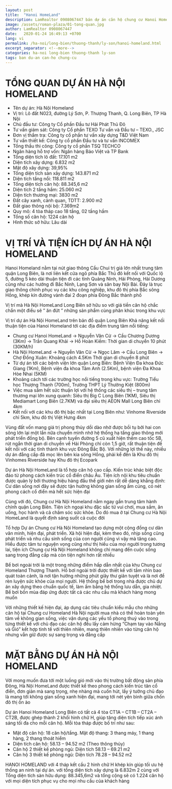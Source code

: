 ```yaml
---
layout: post
title:  "Hanoi HomeLand"
description: LamRealtor 0908067447 bán dự án căn hộ chung cư Hanoi Homeland ở Hà Nội Long Biên Thượng Thanh Lý Sơn
image: /assets/roman-plaza/01-tong-quan.jpg
author: LamRealtor 0908067447
date:   2020-01-24 16:49:13 +0700
lang: vi
permalink: /ha-noi/long-bien/thuong-thanh/ly-son/hanoi-homeland.html
excerpt_separator: <!--more-->
categories: ha-noi long-bien thuong-thanh ly-son
tags: ban du-an can-ho chung-cu 
---
```


# TỔNG QUAN DỰ ÁN HÀ NỘI HOMELAND

* Tên dự án: Hà Nội Homeland
* Vị trí: Lô đất N023, đường Lý Sơn, P. Thượng Thanh, Q. Long Biên, TP Hà Nội
* Chủ đầu tư: Công ty Cổ phần Đầu tư Hải Phát Thủ Đô
* Tư vấn giám sát: Công ty Cổ phần TEXO Tư vấn và Đầu tư – TEXO., JSC
* Đơn vị thẩm tra: Công ty cổ phần tư vấn xây dựng T&D Việt Nam
* Tư vấn thiết kế: Công ty cổ phần Đầu tư và tư vấn INCOMEX
* Tổng thầu thi công: Công ty cổ phần TSQ TECHCO
* Ngân hàng hỗ trợ vốn: Ngân hàng Bảo Việt và TP Bank
* Tổng diện tích lô đất: 17.101 m2
* Diện tích xây dựng: 6.832 m2
* Mật độ xây dựng: 39,95%
* Tổng diện tích sàn xây dựng: 143.871 m2
* Diện tích tầng nổi: 118.811 m2
* Tổng diện tích căn hộ: 88.345,6 m2
* Diện tích 2 tầng hầm: 25.060 m2
* Diện tích thương mại: 3830 m2
* Đất cây xanh, cảnh quan, TDTT: 2.900 m2
* Đất giao thông nội bộ: 7.369m2
* Quy mô: 4 tòa tháp cao 18 tầng, 02 tầng hầm
* Tổng số căn hộ: 1224 căn hộ
* Hình thức sở hữu: Lâu dài

# VỊ TRÍ VÀ TIỆN ÍCH DỰ ÁN HÀ NỘI HOMELAND

Hanoi Homeland nằm tại nút giao thông Cầu Chui trị giá lớn nhất trung tâm quận Long Biên, là nơi liên kết cửa ngõ phía Bắc Thủ đô kết nối với Quốc lộ 5, đường 5 kéo dài thuận tiện đi các tỉnh Quảng Ninh, Hải Phòng, Hải Dương cũng như các hướng đi Bắc Ninh, Lạng Sơn và sân bay Nội Bài. Đây là trục giao thông chính phục vụ các khu công nghiệp, khu đô thị phía Bắc sông Hồng, khép kín đường vành đai 2 đoạn phía Đông Bắc thành phố

Vị trí mà Hà Nội HomeLand Long Biên sở hữu so với giá tiền căn hộ chắc chắn một điều sẽ ” ăn đứt ” những sản phẩm cùng phân khúc trong khu vực

Vị trí dự án Hà Nội HomeLand trên bản đồ quận Long Biên Khả năng kết nối thuận tiện của Hanoi Homeland tới các địa điểm trung tâm nổi tiếng:

* Chung cư Hanoi HomeLand -> Nguyễn Văn Cừ -> Cầu Chương Dương (3Km) -> Trần Quang Khải -> Hồ Hoàn Kiếm: Thời gian di chuyển 10 phút (30KM/h)
* Hà Nội HomeLand -> Nguyễn Văn Cừ -> Ngọc Lâm -> Cầu Long Biên -> Chợ Đồng Xuân: Khoảng cách 4.5Km Thời gian di chuyển 8 phút
* Từ dự án tới các bệnh viện lớn quận Long Biên: Bệnh Viện Đa khoa Đức Giang (1Km), Bệnh viện đa khoa Tâm Anh (2.5Km), bệnh viện Đa Khoa Hòe Nhai (5KM)
* Khoảng cách tới các trường học nổi tiếng trong khu vực: Trường Tiểu học Thượng Thanh (700m), Trường THPT Lý Thường Kiệt (800m)
* Việc mua sắm hết sức thuận lợi với hệ thống các siêu thị – trung tâm thương mại lớn xung quanh: Siêu thị Big C Long Biên (1KM), Siêu thị Mediamart Long Biên (2.7KM) và đại siêu thị AEON Mall Long Biên chỉ 4km
* Kết nối với các khu đô thị bậc nhất tại Long Biên như: Vinhome Riverside chỉ 5km, khu đô thị Việt Hưng 4km

Vùng đất vốn mang giá trị phong thủy dồi dào nhờ được bồi tụ bởi hai con sông lớn lại một lần nữa chuyển mình nhờ hệ thống hạ tầng giao thông mới phát triển đồng bộ. Bên cạnh tuyến đường 5 cũ xuất hiện thêm cao tốc 5B, rút ngắn thời gian di chuyển về Hải Phòng chỉ còn 1,5 giờ, rất thuận tiện để kết nối với các tỉnh thành khu vực Đông Bắc Bộ. Với những lợi thế này, nhiều dự án đẳng cấp đã mọc lên bên kia sông Hồng, phải kể đến là Khu đô thị Vinhomes Riverside hay Khu đô thị Ecopark

Dự án Hà Nội HomeLand là tổ hợp căn hộ cao cấp. Kiến trúc khác biệt độc đáo từ phong cách kiến trúc cổ điển châu Âu. Tiện ích nội khu tiêu chuẩn được quản lý bởi thương hiệu hàng đầu thế giới nên rất dễ dàng khẳng định: Cư dân sống nơi đây sẽ được tận hưởng không gian sống ấm cúng, có nét phong cách cổ điển mà hết sức hiện đại

Cùng với đó, Chung cư Hà Nội Homeland nằm ngay gần trung tâm hành chính quận Long Biên. Tiện ích ngoại khu đặc sắc từ vui chơi, mua sắm, ăn uống, học hành và cả chăm sóc sức khỏe. Do đó mua ở tại Chung cư Hà Nội HomeLand là quyết định sáng suốt cả cuộc đời

Tổ hợp Dự án Chung cư Hà Nội Homeland tạo dựng một cộng đồng cư dân văn minh, hiện đại, phát triển. Xã hội hiện đại, kèm theo đó, nhịp sống cũng phát triển và nhu cầu sinh sống của con người cũng vì vậy mà tăng cao. Hiểu được tâm tư nguyện vọng cũng như thị hiếu của mọi người trong tương lai, tiện ích Chung cư Hà Nội Homeland không chỉ mang đến cuộc sống sang trọng đẳng cấp mà còn tiện nghi hơn rất nhiều

Bể bơi ngoài trời là một trong những điểm hấp dẫn nhất của khu Chung cư Homeland Thượng Thanh. Hồ bơi ngoài trời được thiết kế với tầm nhìn bao quát toàn cảnh, là nơi tận hưởng những phút giây thư giãn tuyệt và là nơi để rèn luyện sức khỏe của mọi người. Hệ thống bể bơi trong nhà được chủ dự án xây dựng theo chuẩn quốc tế, làm ấm bằng hệ thống lưu dẫn, gia nhiệt. Bể bơi bốn mùa đáp ứng được tất cả các nhu cầu mà khách hàng mong muốn

Với những thiết kế hiện đại, áp dụng các tiêu chuẩn kiểu mẫu cho những căn hộ tại Chung cư Homeland Hà Nội người mua nhà có thể hoàn toàn yên tâm về không gian sống, việc vận dụng các yếu tố phong thuỷ vào trong từng thiết kế với chủ đạo các căn hộ đều lấy cảm hừng “Chạm tay vào Nắng và Gió” kết hợp tinh tế với thiên nhiên, mang thiên nhiên vào từng căn hộ nhưng vẫn giữ được sự sang trọng và đẳng cấp

# MẶT BẰNG DỰ ÁN HÀ NỘI HOMELAND

Với mong muốn đưa tới một luồng gió mới vào thị trường bất động sản phía Đông, Hà Nội HomeLand được thiết kế theo phong cách kiến trúc tân cổ điển, đơn giản mà sang trọng, nhẹ nhàng mà cuốn hút, lấy ý  tưởng chủ đạo là mang tới không gian sống xanh hiện đại, mang tới nét yên bình giữa chốn đô thị ồn ào

Dự án Hanoi Homeland Long Biên có tất cả 4 tòa CT1A – CT1B – CT2A – CT2B, được ghép thành 2 khối hình chữ H, giúp tăng diện tích tiếp xúc ánh sáng tối đa cho mỗi căn hộ. Mỗi tòa tháp được bố trí như sau:

* Mật độ căn hộ: 18 căn hộ/tầng. Mật độ thang: 3 thang máy, 1 thang hàng, 2 thang thoát hiểm
* Diện tích căn hộ: 58.13 – 94.52 m2 (Theo thông thủy)
* Căn hộ 2 thiết kế phòng ngủ: Diện tích 58.13 – 69.21 m2
* Căn hộ 3 thiết kế phòng ngủ: Diện tích 78.28 – 94.52 m2

HANOI HOMELAND với 4 tháp kết cầu 2 hình chữ H khép kín giúp tối ưu hệ thống an ninh tại dự án. với tổng diện tích xây dựng là 6.832m 2 cùng với Tổng diện tích sàn hữu dụng: 88.345,6m2 và tổng cộng sẽ có 1.224 căn hộ với mọi diện tích phục vụ cho mọi nhu cầu của khách hàng
